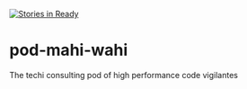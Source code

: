 [![Stories in Ready](https://badge.waffle.io/enspiral-dev-academy/pod-mahi-wahi.png?label=ready&title=Ready)](https://waffle.io/enspiral-dev-academy/pod-mahi-wahi)
# pod-mahi-wahi
The techi consulting pod of high performance code vigilantes

